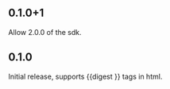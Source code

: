 ## 0.1.0+1

Allow 2.0.0 of the sdk.

## 0.1.0

Initial release, supports {{digest <uri>}} tags in html.
